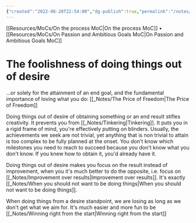 ```yaml
---
{"created":"2022-06-28T22:54:00","dg-publish":true,"permalink":"/notes/the-foolishness-of-doing-things-out-of-desire/","dgPassFrontmatter":true,"updated":"2025-01-19T22:20:51.305+01:00"}
---
```


[[Resources/MoCs/On the process MoC\|On the process MoC]] • [[Resources/MoCs/On Passion and Ambitious Goals MoC\|On Passion and Ambitious Goals MoC]]
# The foolishness of doing things out of desire
...or solely for the attainment of an end goal, and the fundamental importance of loving what you do: [[_Notes/The Price of Freedom\|The Price of Freedom]]

Doing things out of desire of obtaining something or an end result stifles creativity. It prevents you from [[_Notes/Tinkering\|Tinkering]]. It puts you in a rigid frame of mind, you're effectively putting on blinders. Usually, the achievements we seek are not trivial, yet anything that is non trivial to attain is too complex to be fully planned at the onset. 
You don't know which milestones you need to reach to succeed because you don't know what you don't know. If you knew how to obtain it, you'd already have it.

Doing things out of desire makes you focus on the result instead of improvement, when you it's much better to do the opposite, i.e. focus on [[_Notes/Improvement over results\|Improvement over results]]. It's exactly [[_Notes/When you should not want to be doing things\|When you should not want to be doing things]].

When doing things from a desire standpoint, we are losing as long as we don't get what we aim for. It's much easier and more fun to be [[_Notes/Winning right from the start\|Winning right from the start]]